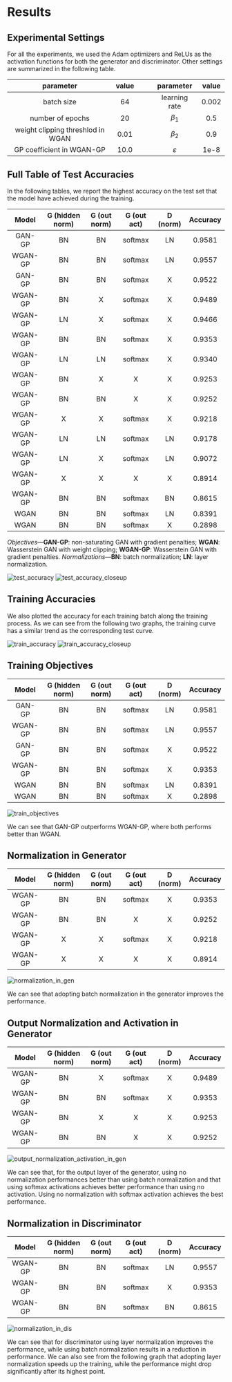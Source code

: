 # Results

## Experimental Settings

For all the experiments, we used the Adam optimizers and ReLUs as the activation
functions for both the generator and discriminator. Other settings are
summarized in the following table.

| parameter                         | value | &emsp; | parameter       | value |
|:---------------------------------:|:-----:|:------:|:---------------:|:-----:|
| batch size                        | 64    |        | learning rate   | 0.002 |
| number of epochs                  | 20    |        | _β_<sub>1</sub> | 0.5   |
| weight clipping threshlod in WGAN | 0.01  |        | _β_<sub>2</sub> | 0.9   |
| GP coefficient in WGAN-GP         | 10.0  |        | _ε_             | 1e-8  |

## Full Table of Test Accuracies

In the following tables, we report the highest accuracy on the test set that the
model have achieved during the training.

| Model   | G (hidden norm) | G (out norm) | G (out act) | D (norm) | Accuracy |
|:-------:|:---------------:|:------------:|:-----------:|:--------:|:--------:|
| GAN-GP  | BN              | BN           | softmax     | LN       | 0.9581   |
| WGAN-GP | BN              | BN           | softmax     | LN       | 0.9557   |
| GAN-GP  | BN              | BN           | softmax     | X        | 0.9522   |
| WGAN-GP | BN              | X            | softmax     | X        | 0.9489   |
| WGAN-GP | LN              | X            | softmax     | X        | 0.9466   |
| WGAN-GP | BN              | BN           | softmax     | X        | 0.9353   |
| WGAN-GP | LN              | LN           | softmax     | X        | 0.9340   |
| WGAN-GP | BN              | X            | X           | X        | 0.9253   |
| WGAN-GP | BN              | BN           | X           | X        | 0.9252   |
| WGAN-GP | X               | X            | softmax     | X        | 0.9218   |
| WGAN-GP | LN              | LN           | softmax     | LN       | 0.9178   |
| WGAN-GP | LN              | X            | softmax     | LN       | 0.9072   |
| WGAN-GP | X               | X            | X           | X        | 0.8914   |
| WGAN-GP | BN              | BN           | softmax     | BN       | 0.8615   |
| WGAN    | BN              | BN           | softmax     | LN       | 0.8391   |
| WGAN    | BN              | BN           | softmax     | X        | 0.2898   |

_Objectives_&mdash;__GAN-GP__: non-saturating GAN with gradient penalties;
__WGAN__: Wasserstein GAN with weight clipping; __WGAN-GP__: Wasserstein GAN
with gradient penalties. _Normalizations_&mdash;__BN__: batch normalization;
__LN__: layer normalization.

<img src="figs/test_acc.png" alt="test_accuracy" style="max-width:100%;">

<img src="figs/test_acc_closeup.png" alt="test_accuracy_closeup" style="max-width:100%;">

## Training Accuracies

We also plotted the accuracy for each training batch along the training process.
As we can see from the following two graphs, the training curve has a similar
trend as the corresponding test curve.

<img src="figs/train_acc.png" alt="train_accuracy" style="max-width:100%;">

<img src="figs/train_acc_closeup.png" alt="train_accuracy_closeup" style="max-width:100%;">

## Training Objectives

| Model   | G (hidden norm) | G (out norm) | G (out act) | D (norm) | Accuracy |
|:-------:|:---------------:|:------------:|:-----------:|:--------:|:--------:|
| GAN-GP  | BN              | BN           | softmax     | LN       | 0.9581   |
| WGAN-GP | BN              | BN           | softmax     | LN       | 0.9557   |
| GAN-GP  | BN              | BN           | softmax     | X        | 0.9522   |
| WGAN-GP | BN              | BN           | softmax     | X        | 0.9353   |
| WGAN    | BN              | BN           | softmax     | LN       | 0.8391   |
| WGAN    | BN              | BN           | softmax     | X        | 0.2898   |

![train_objectives](figs/train_objectives.png)

We can see that GAN-GP outperforms WGAN-GP, where both performs better than
WGAN.

## Normalization in Generator

| Model   | G (hidden norm) | G (out norm) | G (out act) | D (norm) | Accuracy |
|:-------:|:---------------:|:------------:|:-----------:|:--------:|:--------:|
| WGAN-GP | BN              | BN           | softmax     | X        | 0.9353   |
| WGAN-GP | BN              | BN           | X           | X        | 0.9252   |
| WGAN-GP | X               | X            | softmax     | X        | 0.9218   |
| WGAN-GP | X               | X            | X           | X        | 0.8914   |

![normalization_in_gen](figs/norm_in_g.png)

We can see that adopting batch normalization in the generator improves the
performance.

## Output Normalization and Activation in Generator

| Model   | G (hidden norm) | G (out norm) | G (out act) | D (norm) | Accuracy |
|:-------:|:---------------:|:------------:|:-----------:|:--------:|:--------:|
| WGAN-GP | BN              | X            | softmax     | X        | 0.9489   |
| WGAN-GP | BN              | BN           | softmax     | X        | 0.9353   |
| WGAN-GP | BN              | X            | X           | X        | 0.9253   |
| WGAN-GP | BN              | BN           | X           | X        | 0.9252   |

![output_normalization_activation_in_gen](figs/out_norm_act_in_g.png)

We can see that, for the output layer of the generator, using no normalization
performances better than using batch normalization and that using softmax
activations achieves better performance than using no activation. Using no
normalization with softmax activation achieves the best performance.

## Normalization in Discriminator

| Model   | G (hidden norm) | G (out norm) | G (out act) | D (norm) | Accuracy |
|:-------:|:---------------:|:------------:|:-----------:|:--------:|:--------:|
| WGAN-GP | BN              | BN           | softmax     | LN       | 0.9557   |
| WGAN-GP | BN              | BN           | softmax     | X        | 0.9353   |
| WGAN-GP | BN              | BN           | softmax     | BN       | 0.8615   |

![normalization_in_dis](figs/norm_in_d.png)

We can see that for discriminator using layer normalization improves the
performance, while using batch normalization results in a reduction in
performance. We can also see from the following graph that adopting layer
normalization speeds up the training, while the performance might drop
significantly after its highest point.

